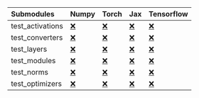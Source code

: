 | Submodules       | Numpy                                                                                                                           | Torch                                                                                                                           | Jax                                                                                                                             | Tensorflow                                                                                                                      |
|:-----------------|:--------------------------------------------------------------------------------------------------------------------------------|:--------------------------------------------------------------------------------------------------------------------------------|:--------------------------------------------------------------------------------------------------------------------------------|:--------------------------------------------------------------------------------------------------------------------------------|
| test_activations | <a href="https://github.com/unifyai/ivy/runs/7935591939?check_suite_focus=true" rel="noopener noreferrer" target="_blank">❌</a> | <a href="https://github.com/unifyai/ivy/runs/7935592101?check_suite_focus=true" rel="noopener noreferrer" target="_blank">❌</a> | <a href="https://github.com/unifyai/ivy/runs/7935592315?check_suite_focus=true" rel="noopener noreferrer" target="_blank">❌</a> | <a href="https://github.com/unifyai/ivy/runs/7935592504?check_suite_focus=true" rel="noopener noreferrer" target="_blank">❌</a> |
| test_converters  | <a href="https://github.com/unifyai/ivy/runs/7935591963?check_suite_focus=true" rel="noopener noreferrer" target="_blank">❌</a> | <a href="https://github.com/unifyai/ivy/runs/7935592145?check_suite_focus=true" rel="noopener noreferrer" target="_blank">❌</a> | <a href="https://github.com/unifyai/ivy/runs/7935592359?check_suite_focus=true" rel="noopener noreferrer" target="_blank">❌</a> | <a href="https://github.com/unifyai/ivy/runs/7935592538?check_suite_focus=true" rel="noopener noreferrer" target="_blank">❌</a> |
| test_layers      | <a href="https://github.com/unifyai/ivy/runs/7935591989?check_suite_focus=true" rel="noopener noreferrer" target="_blank">❌</a> | <a href="https://github.com/unifyai/ivy/runs/7935592179?check_suite_focus=true" rel="noopener noreferrer" target="_blank">❌</a> | <a href="https://github.com/unifyai/ivy/runs/7935592381?check_suite_focus=true" rel="noopener noreferrer" target="_blank">❌</a> | <a href="https://github.com/unifyai/ivy/runs/7935592565?check_suite_focus=true" rel="noopener noreferrer" target="_blank">❌</a> |
| test_modules     | <a href="https://github.com/unifyai/ivy/runs/7935592009?check_suite_focus=true" rel="noopener noreferrer" target="_blank">❌</a> | <a href="https://github.com/unifyai/ivy/runs/7935592204?check_suite_focus=true" rel="noopener noreferrer" target="_blank">❌</a> | <a href="https://github.com/unifyai/ivy/runs/7935592418?check_suite_focus=true" rel="noopener noreferrer" target="_blank">❌</a> | <a href="https://github.com/unifyai/ivy/runs/7935592583?check_suite_focus=true" rel="noopener noreferrer" target="_blank">❌</a> |
| test_norms       | <a href="https://github.com/unifyai/ivy/runs/7935592029?check_suite_focus=true" rel="noopener noreferrer" target="_blank">❌</a> | <a href="https://github.com/unifyai/ivy/runs/7935592248?check_suite_focus=true" rel="noopener noreferrer" target="_blank">❌</a> | <a href="https://github.com/unifyai/ivy/runs/7935592447?check_suite_focus=true" rel="noopener noreferrer" target="_blank">❌</a> | <a href="https://github.com/unifyai/ivy/runs/7935592611?check_suite_focus=true" rel="noopener noreferrer" target="_blank">❌</a> |
| test_optimizers  | <a href="https://github.com/unifyai/ivy/runs/7935592067?check_suite_focus=true" rel="noopener noreferrer" target="_blank">❌</a> | <a href="https://github.com/unifyai/ivy/runs/7935592284?check_suite_focus=true" rel="noopener noreferrer" target="_blank">❌</a> | <a href="https://github.com/unifyai/ivy/runs/7935592472?check_suite_focus=true" rel="noopener noreferrer" target="_blank">❌</a> | <a href="https://github.com/unifyai/ivy/runs/7935592633?check_suite_focus=true" rel="noopener noreferrer" target="_blank">❌</a> |